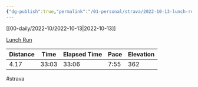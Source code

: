 ```yaml
---
{"dg-publish":true,"permalink":"/01-personal/strava/2022-10-13-lunch-run/"}
---
```



[[00-daily/2022-10/2022-10-13\|2022-10-13]]

[Lunch Run](https://www.strava.com/activities/7958706882)

| Distance | Time  | Elapsed Time | Pace | Elevation |
| -------- | ----- | ------------ | ---- | --------- |
| 4.17     | 33:03 | 33:06        | 7:55 | 362       |




#strava
